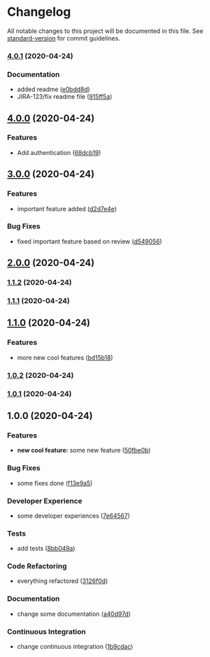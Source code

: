 # Changelog

All notable changes to this project will be documented in this file. See [standard-version](https://github.com/conventional-changelog/standard-version) for commit guidelines.

### [4.0.1](https://github.com/jusbE/release-notes-test/compare/v4.0.0...v4.0.1) (2020-04-24)


### Documentation

* added readme ([e0bdd8d](https://github.com/jusbE/release-notes-test/commit/e0bdd8d50953c78ee2e30d14c1cb8dcb2f7031a9))
* JIRA-123/fix readme file ([915ff5a](https://github.com/jusbE/release-notes-test/commit/915ff5ab79d05944ef87d6bf221de446609190ad))

## [4.0.0](https://github.com/jusbE/release-notes-test/compare/v3.0.0...v4.0.0) (2020-04-24)


### Features

* Add authentication ([68dcb19](https://github.com/jusbE/release-notes-test/commit/68dcb1929130e7edb9a0ce28605137450ed0a2eb))

## [3.0.0](https://github.com/jusbE/release-notes-test/compare/v2.0.0...v3.0.0) (2020-04-24)


### Features

* important feature added ([d2d7e4e](https://github.com/jusbE/release-notes-test/commit/d2d7e4ea934c5ee2785919be6c94d4d68af9e48d))


### Bug Fixes

* fixed important feature based on review ([d549056](https://github.com/jusbE/release-notes-test/commit/d549056bf71bea2d615a1b091751cd9edc07065f))

## [2.0.0](https://github.com/jusbE/release-notes-test/compare/v1.1.2...v2.0.0) (2020-04-24)

### [1.1.2](https://github.com/jusbE/release-notes-test/compare/v1.1.1...v1.1.2) (2020-04-24)

### [1.1.1](https://github.com/jusbE/release-notes-test/compare/v1.1.0...v1.1.1) (2020-04-24)

## [1.1.0](https://github.com/jusbE/release-notes-test/compare/v1.0.0...v1.1.0) (2020-04-24)


### Features

* more new cool features ([bd15b18](https://github.com/jusbE/release-notes-test/commit/bd15b18eec860e9a8d8ea6a1273923113b99bfc4))

### [1.0.2](https://github.com/jusbE/release-notes-test/compare/v1.0.0...v1.0.2) (2020-04-24)

### [1.0.1](https://github.com/jusbE/release-notes-test/compare/v1.0.0...v1.0.1) (2020-04-24)

## 1.0.0 (2020-04-24)


### Features

* **new cool feature:** some new feature ([50fbe0b](https://github.com/jusbE/release-notes-test/commit/50fbe0b2e0ee93ce2a99f88916b72635097c0669))


### Bug Fixes

* some fixes done ([f13e9a5](https://github.com/jusbE/release-notes-test/commit/f13e9a519563b3e76ad5c1f0559112c19556a636))


### Developer Experience

* some developer experiences ([7e64567](https://github.com/jusbE/release-notes-test/commit/7e64567c0ffe95353a42fbdf485944818f98bb9b))


### Tests

* add tests ([8bb049a](https://github.com/jusbE/release-notes-test/commit/8bb049a4850de6cac2debe3af944de4f4e334cc5))


### Code Refactoring

* everything refactored ([3126f0d](https://github.com/jusbE/release-notes-test/commit/3126f0d3a7b8abd17b52d5f265c2cf6f69461f19))


### Documentation

* change some documentation ([a40d97d](https://github.com/jusbE/release-notes-test/commit/a40d97d336c26edd548f6b7770bf9e3acf6c577f))


### Continuous Integration

* change continuous integration ([1b9cdac](https://github.com/jusbE/release-notes-test/commit/1b9cdac896c49ea86b1c03084fbbf947299c2733))
